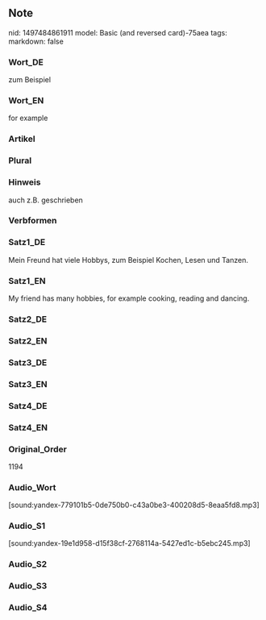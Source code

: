 ## Note
nid: 1497484861911
model: Basic (and reversed card)-75aea
tags: 
markdown: false

### Wort_DE
zum Beispiel

### Wort_EN
for example

### Artikel


### Plural


### Hinweis
auch z.B. geschrieben

### Verbformen


### Satz1_DE
Mein Freund hat viele Hobbys, zum Beispiel Kochen, Lesen und Tanzen.

### Satz1_EN
My friend has many hobbies, for example cooking, reading and dancing.

### Satz2_DE


### Satz2_EN


### Satz3_DE


### Satz3_EN


### Satz4_DE


### Satz4_EN


### Original_Order
1194

### Audio_Wort
[sound:yandex-779101b5-0de750b0-c43a0be3-400208d5-8eaa5fd8.mp3]

### Audio_S1
[sound:yandex-19e1d958-d15f38cf-2768114a-5427ed1c-b5ebc245.mp3]

### Audio_S2


### Audio_S3


### Audio_S4

